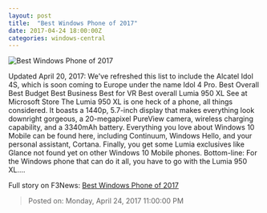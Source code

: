 ```yaml
---
layout: post
title:  "Best Windows Phone of 2017"
date: 2017-04-24 18:00:00Z
categories: windows-central
---
```


![Best Windows Phone of 2017](http://www.windowscentral.com/sites/wpcentral.com/files/styles/large/public/field/image/2016/05/lumia-950-xl-start-screen.jpg?itok=-9g_kPO0)

Updated April 20, 2017: We've refreshed this list to include the Alcatel Idol 4S, which is soon coming to Europe under the name Idol 4 Pro. Best Overall Best Budget Best Business Best for VR Best overall Lumia 950 XL See at Microsoft Store The Lumia 950 XL is one heck of a phone, all things considered. It boasts a 1440p, 5.7-inch display that makes everything look downright gorgeous, a 20-megapixel PureView camera, wireless charging capability, and a 3340mAh battery. Everything you love about Windows 10 Mobile can be found here, including Continuum, Windows Hello, and your personal assistant, Cortana. Finally, you get some Lumia exclusives like Glance not found yet on other Windows 10 Mobile phones. Bottom-line: For the Windows phone that can do it all, you have to go with the Lumia 950 XL....


Full story on F3News: [Best Windows Phone of 2017](http://www.f3nws.com/n/GjXNGE)

> Posted on: Monday, April 24, 2017 11:00:00 PM
